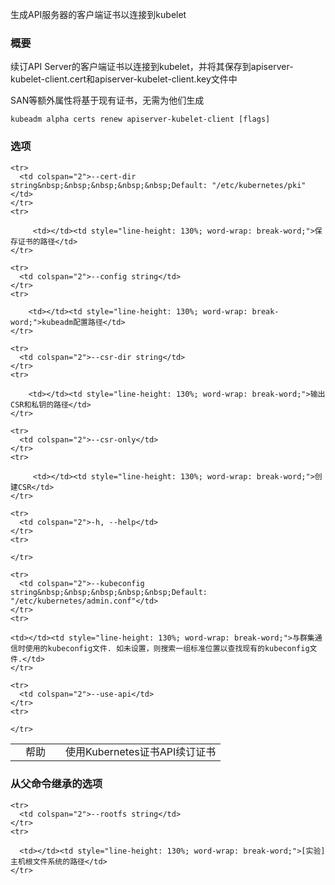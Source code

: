 
<!-- Generates the Client certificate for the API server to connect to kubelet-->
生成API服务器的客户端证书以连接到kubelet

<!-- ### Synopsis -->
### 概要


<!-- Renews the Client certificate for the API server to connect to kubelet, and saves them into apiserver-kubelet-client.cert and apiserver-kubelet-client.key files. -->
续订API Server的客户端证书以连接到kubelet，并将其保存到apiserver-kubelet-client.cert和apiserver-kubelet-client.key文件中

<!-- Extra attributes such as SANs will be based on the existing certificates, there is no need to resupply them. -->
SAN等额外属性将基于现有证书，无需为他们生成

```
kubeadm alpha certs renew apiserver-kubelet-client [flags]
```

<!-- ### Options -->
### 选项

<table style="width: 100%; table-layout: fixed;">
  <colgroup>
    <col span="1" style="width: 10px;" />
    <col span="1" />
  </colgroup>
  <tbody>

    <tr>
      <td colspan="2">--cert-dir string&nbsp;&nbsp;&nbsp;&nbsp;&nbsp;Default: "/etc/kubernetes/pki"</td>
    </tr>
    <tr>
<!--       <td></td><td style="line-height: 130%; word-wrap: break-word;">The path where to save the certificates</td>
 -->
         <td></td><td style="line-height: 130%; word-wrap: break-word;">保存证书的路径</td>
    </tr>

    <tr>
      <td colspan="2">--config string</td>
    </tr>
    <tr>
<!--       <td></td><td style="line-height: 130%; word-wrap: break-word;">Path to a kubeadm configuration file.</td>
 -->
        <td></td><td style="line-height: 130%; word-wrap: break-word;">kubeadm配置路径</td>
    </tr>

    <tr>
      <td colspan="2">--csr-dir string</td>
    </tr>
    <tr>
<!--       <td></td><td style="line-height: 130%; word-wrap: break-word;">The path to output the CSRs and private keys to</td>
 -->
        <td></td><td style="line-height: 130%; word-wrap: break-word;">输出CSR和私钥的路径</td>
    </tr>

    <tr>
      <td colspan="2">--csr-only</td>
    </tr>
    <tr>
<!--       <td></td><td style="line-height: 130%; word-wrap: break-word;">Create CSRs instead of generating certificates</td>
 -->
         <td></td><td style="line-height: 130%; word-wrap: break-word;">创建CSR</td>
    </tr>

    <tr>
      <td colspan="2">-h, --help</td>
    </tr>
    <tr>
<!--       <td></td><td style="line-height: 130%; word-wrap: break-word;">help for apiserver-kubelet-client</td>
 -->      <td></td><td style="line-height: 130%; word-wrap: break-word;">帮助</td>
    </tr>

    <tr>
      <td colspan="2">--kubeconfig string&nbsp;&nbsp;&nbsp;&nbsp;&nbsp;Default: "/etc/kubernetes/admin.conf"</td>
    </tr>
    <tr>
<!--       <td></td><td style="line-height: 130%; word-wrap: break-word;">The kubeconfig file to use when talking to the cluster. If the flag is not set, a set of standard locations are searched for an existing KubeConfig file.</td>
 -->
    <td></td><td style="line-height: 130%; word-wrap: break-word;">与群集通信时使用的kubeconfig文件. 如未设置，则搜索一组标准位置以查找现有的kubeconfig文件.</td>
    </tr>

    <tr>
      <td colspan="2">--use-api</td>
    </tr>
    <tr>
<!--       <td></td><td style="line-height: 130%; word-wrap: break-word;">Use the Kubernetes certificate API to renew certificates</td>
 -->      <td></td><td style="line-height: 130%; word-wrap: break-word;">使用Kubernetes证书API续订证书</td>
    </tr>

  </tbody>
</table>



<!-- ### Options inherited from parent commands
 -->
 ### 从父命令继承的选项

<table style="width: 100%; table-layout: fixed;">
  <colgroup>
    <col span="1" style="width: 10px;" />
    <col span="1" />
  </colgroup>
  <tbody>

    <tr>
      <td colspan="2">--rootfs string</td>
    </tr>
    <tr>
<!--       <td></td><td style="line-height: 130%; word-wrap: break-word;">[EXPERIMENTAL] The path to the 'real' host root filesystem.</td>
 -->
      <td></td><td style="line-height: 130%; word-wrap: break-word;">[实验]主机根文件系统的路径</td>
    </tr>

  </tbody>
</table>



